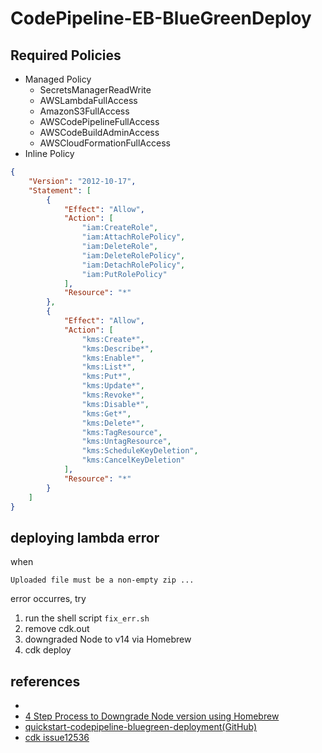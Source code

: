 # CodePipeline-EB-BlueGreenDeploy

## Required Policies

- Managed Policy
	- SecretsManagerReadWrite
	- AWSLambdaFullAccess
	- AmazonS3FullAccess
	- AWSCodePipelineFullAccess
	- AWSCodeBuildAdminAccess
	- AWSCloudFormationFullAccess
- Inline Policy

```json
{
    "Version": "2012-10-17",
    "Statement": [
        {
            "Effect": "Allow",
            "Action": [
                "iam:CreateRole",
                "iam:AttachRolePolicy",
                "iam:DeleteRole",
                "iam:DeleteRolePolicy",
                "iam:DetachRolePolicy",
                "iam:PutRolePolicy"
            ],
            "Resource": "*"
        },
        {
            "Effect": "Allow",
            "Action": [
                "kms:Create*",
                "kms:Describe*",
                "kms:Enable*",
                "kms:List*",
                "kms:Put*",
                "kms:Update*",
                "kms:Revoke*",
                "kms:Disable*",
                "kms:Get*",
                "kms:Delete*",
                "kms:TagResource",
                "kms:UntagResource",
                "kms:ScheduleKeyDeletion",
                "kms:CancelKeyDeletion"
            ],
            "Resource": "*"
        }
    ]
}
```

## deploying lambda error

when

```
Uploaded file must be a non-empty zip ...
```

error occurres, try

1. run the shell script `fix_err.sh`
1. remove cdk.out
1. downgraded Node to v14 via Homebrew
1. cdk deploy

## references

- [](https://dev.classmethod.jp/articles/cdk-approval-pipeline/)
- [4 Step Process to Downgrade Node version using Homebrew](https://medium.com/@georgeenathomas/3-step-process-to-downgrade-node-version-using-homebrew-bc0b0a72ae27)
- [quickstart-codepipeline-bluegreen-deployment(GitHub)](https://github.com/aws-quickstart/quickstart-codepipeline-bluegreen-deployment)
- [cdk issue12536](https://github.com/aws/aws-cdk/issues/12536)